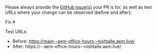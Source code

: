Please always provide the [GitHub issue(s)](../issues) your PR is for, as well as test URLs where your change can be observed (before and after):

Fix #<gh-issue-id>

Test URLs:
- Before: https://main--aem-office-hours--nishtalle.aem.live/
- After: https://<branch>--aem-office-hours--nishtalle.aem.live/
